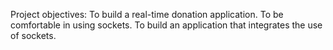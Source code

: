 Project objectives:
To build a real-time donation application.
To be comfortable in using sockets.
To build an application that integrates the use of sockets.

